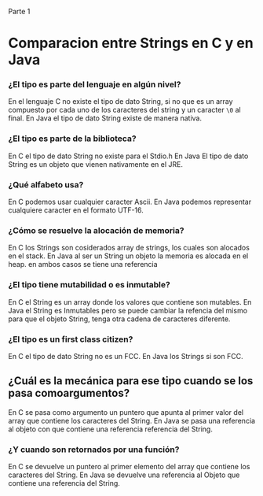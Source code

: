 Parte 1
# Comparacion entre Strings en C y en Java

### ¿El tipo es parte del lenguaje en algún nivel?

En el lenguaje C no existe el tipo de dato String, si no que es un array compuesto por cada uno de los caracteres del string y un caracter `\0` al final.
En Java el tipo de dato String existe de manera nativa.

### ¿El tipo es parte de la biblioteca?
En C el tipo de dato String no existe para el Stdio.h
En Java El tipo de dato String es un objeto que vienen nativamente en el JRE.

### ¿Qué alfabeto usa?
En C podemos usar cualquier caracter Ascii.
En Java podemos representar cualquiere caracter en el formato UTF-16.

### ¿Cómo se resuelve la alocación de memoria?
En C los Strings son cosiderados array de strings, los cuales son alocados en el stack.
En Java al ser un String un objeto la memoria es alocada en el heap.
en ambos casos se tiene una referencia 

### ¿El tipo tiene mutabilidad o es inmutable?
En C el String es un array donde los valores que contiene son  mutables.
En Java el String es Inmutables pero se puede cambiar la refencia del mismo para que el objeto String, tenga otra cadena de caracteres diferente.

### ¿El tipo es un first class citizen?
En C el tipo de dato String no es un FCC.
En Java los Strings si son FCC.

## ¿Cuál   es   la   mecánica   para   ese   tipo   cuando   se   los   pasa   comoargumentos?
En C se pasa como argumento un puntero que apunta al primer valor del array que contiene los caracteres del String.
En Java se pasa una referencia al objeto con que contiene una referencia referencia del String.

### ¿Y cuando son retornados por una función?
En C se devuelve un puntero al primer elemento del array que contiene los caracteres del String.
En Java se devuelve una referencia al Objeto que contiene una referencia del String.